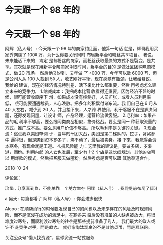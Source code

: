 # 今天跟一个 98 年的

# 今天跟一个 98 年的

阿辉（私人号） : 今天跟一个 98 年的商家约见面，他第一句话 就是，辉哥我用买家秀网赚了 1000 万，为什么你要关闭同时 布局新平台和粉丝共享项目。 我说，未来能活下来的，肯定 是有粉丝的商家，而粉丝获取最快的方式不是裂变，是共 享。其次就是现在用新平台帮商家争取时间，新平台的目的 是做社区团购电商模式，做 2C 市场。 然后他又说到，去年做 了 4000 万，今年可以做 6000 万，但是公司人从 100 人裁到 50 人，收支刚好平衡，现在感觉有瓶颈，让我给建议。 我给的 建议，现在的经济情况特别差，活下来比什么都重要，然后 再考虑怎么建立未来的竞争力。 1.缩减成本：我把成本比营 收看得还重要，因为经济不好的时候，很可能营收顺序下 滑，如果成本没有控制好，人员扩张，或者人员利用率低， 很可能要遭遇裁员，人心涣散。把多年的积累付诸东流。我 们自己在 6 月从 40 人左右，减少到 20 人。并且接下来，人才跨 界使用，利于客服不在是解决问题，还得发现问题，让设计 师，产品经理，运营轮流做客服。 2.毛利率：如果产品的毛 利率不够高，要么跟同类商品相似，拼价格战。要么是同一 种获取流量的方式，推广成本高。要么是用户价值不够高。 所以毛利率是关键的关键。 3.现金流：这点我以美团举例 子，当年的千团大战，美团是第二梯队的。拉手，窝窝都牛 逼得很，但是遇到资本寒冬了，烧不动了，最后被卖身。接 下来，我觉得会资本寒冬，有现金就是王道。 4.抗风险能 力：这里我的建议是，要做多店，多渠道，圈粉。利用内部 的人去也发展，至少有 1-2 个店是做长线规划，其他的店可以 用爆款的模式，然后把客服去做圈粉。然后考虑是否可以跟 其他渠道合作。

2018-10-24

评论区：

珍惜 : 分享真到位，不能单靠一个地方生存 阿辉（私人号） : 我们提前布局了[耶]

a 吴天 : 每篇都看了 阿辉（私人号） : 你会进步很快

Alcoo : 在顺势而行的时候要发现自己的的问题以及未来存在的风险及时规避风险，而不是沉浸在成功的满足中，在寒冬来 临后没有准备的人缺点被放大，将很难度过寒冬，而顺利渡过寒冬的往往是那些提前准备了的人。 我们最大的敌人或许不 是竞争对手，而是趋势。 就好像淘汰现金的不是其他货币，而是互联网。

关注公众号"懒人找资源"，星球资源一站式服务